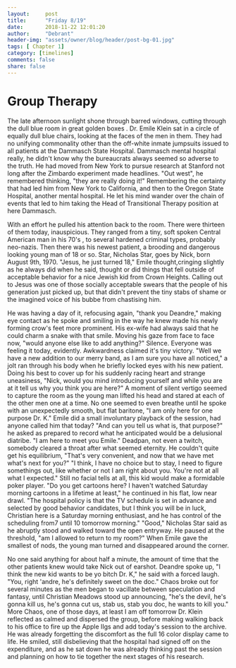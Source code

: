 ```yaml
---
layout:     post
title:      "Friday 8/19"
date:       2018-11-22 12:01:20
author:     "Debrant"
header-img: "assets/owner/blog/header/post-bg-01.jpg"
tags: [ Chapter 1]
category: [timelines]
comments: false
share: false
---
```


# Group Therapy

The late afternoon sunlight shone through barred windows, cutting through the dull blue room in great golden boxes . Dr. Emile Klein sat in a circle of equally dull blue chairs, looking at the faces of the men in them. They had no unifying commonality other than the off-white inmate jumpsuits issued to all patients at the Dammasch State Hospital. Dammasch mental hospital really, he didn't know why the bureaucrats always seemed so adverse to the truth. He had moved from New York to pursue research at Stanford not long after the Zimbardo experiment made headlines. "Out west", he remembered thinking, "they are really doing it!" Remembering the certainty that had led him from New York to California, and then to the Oregon State Hospital, another mental hospital. He let his mind wander over the chain of events that led to him taking the Head of Transitional Therapy position at here Dammasch.

With an effort he pulled his attention back to the room.   There were thirteen of them today, inauspicious. They ranged from a tiny, soft spoken Central American man in his 70's , to several hardened criminal types, probably neo-nazis. Then there was his newest patient, a brooding and dangerous looking young man of 18 or so. Star, Nicholas Star, goes by Nick, born August 9th, 1970. "Jesus, he just turned 18," Emile thought,cringing slightly as he always did when he said, thought or did things that fell outside of acceptable behavior for a nice Jewish kid from Crown Heights. Calling out to Jesus was one of those socially acceptable swears that the people of his generation just picked up, but that didn't prevent the tiny stabs of shame or the imagined voice of his bubbe from chastising him.  

He was having a day of it, refocusing again, "thank you Deandre," making eye contact as he spoke and smiling in the way he knew made his newly forming crow's feet more prominent. His ex-wife had always said that he could charm a snake with that smile. Moving his gaze from face to face now, "would anyone else like to add anything?" Silence. Everyone was feeling it today, evidently. Awkwardness claimed it's tiny victory. "Well we have a new addition to our merry band, as I am sure you have all noticed," a jolt ran through his body when he briefly locked eyes with his new patient. Doing his best to cover up for his suddenly racing heart and strange uneasiness, "Nick, would you mind introducing yourself and while you are at it tell us why you think you are here?"   A moment of silent vertigo seemed to capture the room as the young man lifted his head and stared at each of the other men one at a time. No one seemed to even breathe until he spoke with an unexpectedly smooth, but flat baritone, "I am only here for one purpose Dr. K." Emile did a small involuntary playback of the session, had anyone called him that today? "And can you tell us what is, that purpose?" he asked as prepared to record what he anticipated would be a delusional diatribe. "I am here to meet you Emile." Deadpan, not even a twitch, somebody cleared a throat after what seemed eternity. He couldn't quite get his equilibrium, "That's very convenient, and now that we have met what's next for you?"   "I think, I have no choice but to stay, I need to figure somethings out, like whether or not I am right about you. You're not at all what I expected." Still no facial tells at all, this kid would make a formidable poker player. "Do you get cartoons here? I haven't watched Saturday morning cartoons in a lifetime at least," he continued in his flat, low near drawl.   "The hospital policy is that the TV schedule is set in advance and selected by good behavior candidates, but I think you will be in luck, Christian here is a Saturday morning enthusiast, and he has control of the scheduling from7 until 10 tomorrow morning."   "Good," Nicholas Star said as he abruptly stood and walked toward the open entryway. He paused at the threshold, "am I allowed to return to my room?" When Emile gave the smallest of nods, the young man turned and disappeared around the corner.

No one said anything for about half a minute, the amount of time that the other patients knew would take Nick out of earshot. Deandre spoke up, "I think the new kid wants to be yo bitch Dr. K," he said with a forced laugh. "You, right 'andre, he's definitely sweet on the doc." Chaos broke out for several minutes as the men began to vacillate between speculation and fantasy, until Christian Meadows stood up announcing, "he's the devil, he's gonna kill us, he's gonna cut us, stab us, stab you doc, he wants to kill you."   More Chaos, one of those days, at least I am off tomorrow Dr. Klein reflected as calmed and dispersed the group, before making walking back to his office to fire up the Apple IIgs and add today's session to the archive. He was already forgetting the discomfort as the full 16 color display came to life. He smiled, still disbelieving that the hospital had signed off on the expenditure, and as he sat down he was already thinking past the session and planning on how to tie together the next stages of his research.
